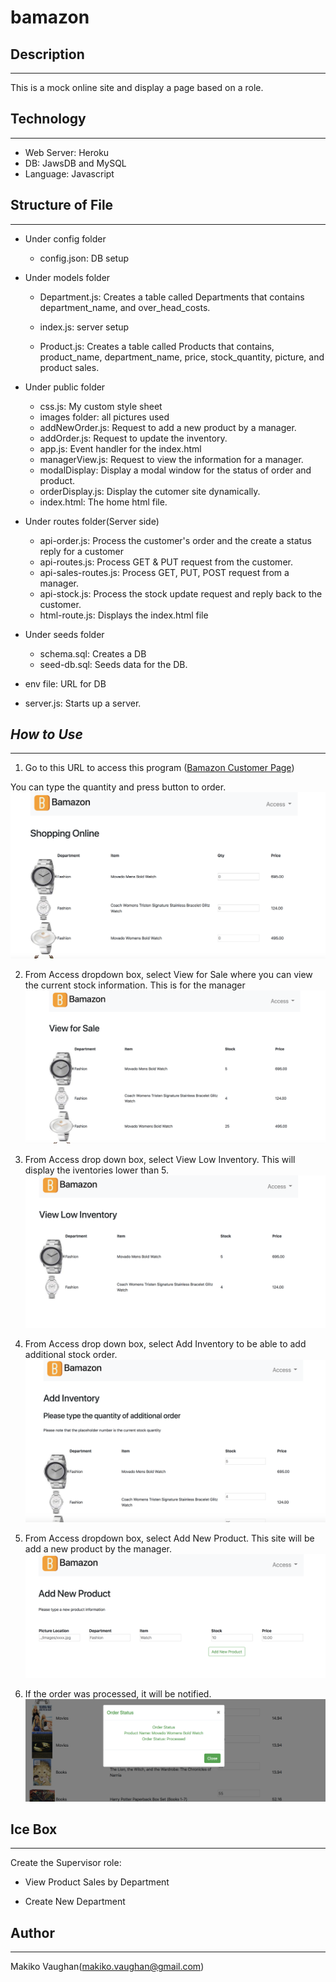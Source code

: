# bamazon

## Description
--- 
This is a mock online site and display a page based on a role.

## Technology
--- 
* Web Server: Heroku
* DB: JawsDB and MySQL
* Language: Javascript

## Structure of File
--- 
* Under config folder 

    * config.json: DB setup

* Under models folder

    * Department.js: Creates a table called Departments that contains department_name, and over_head_costs.

    * index.js: server setup

    * Product.js: Creates a table called Products that contains, product_name, department_name, price, stock_quantity, picture, and product sales.

* Under public folder

    * css.js: My custom style sheet
    * images folder: all pictures used
    * addNewOrder.js: Request to add a new product by a manager.
    * addOrder.js: Request to update the inventory.
    * app.js: Event handler for the index.html
    * managerView.js: Request to view the information for a manager.
    * modalDisplay: Display a modal window for the status of order and product.
    * orderDisplay.js: Display the cutomer site dynamically.
    * index.html: The home html file.

* Under routes folder(Server side)

    * api-order.js: Process the customer's order and the create a status reply for a customer
    * api-routes.js: Process GET & PUT request from the customer.
    * api-sales-routes.js: Process GET, PUT, POST request from  a manager.
    * api-stock.js: Process the stock update request and reply back to the customer.
    * html-route.js: Displays the index.html file

* Under seeds folder

    * schema.sql: Creates a DB
    * seed-db.sql: Seeds data for the DB.

* env file: URL for DB
* server.js: Starts up a server. 

## *How to Use* 
___ 

1. Go to this URL to access this program ([Bamazon Customer Page](https://nameless-taiga-74435.herokuapp.com))

You can type the quantity and press button to order.
![customer](./public/images/customer.png)

2. From Access dropdown box, select View for Sale where you can view the current stock information. This is for the manager
![viewforSale](./public/images/ViewForSale.png)

3. From Access drop down box, select View Low Inventory. This will display the iventories lower than 5.
![lowInventory](./public/images/lowInventory.png)

4. From Access drop down box, select Add Inventory to be able to add additional stock order.
![addInventory](./public/images/addInventory.png)

5. From Access dropdown box, select Add New Product. This site will be add a new product by the manager.
![addNewStock](./public/images/addNewStock.png)

6. If the order was processed, it will be notified.
![orderStatus](./public/images/orderStatus.png)

## Ice Box
--- 
Create the Supervisor role:
* View Product Sales by Department
   
* Create New Department

## Author
--- 
Makiko Vaughan(makiko.vaughan@gmail.com)